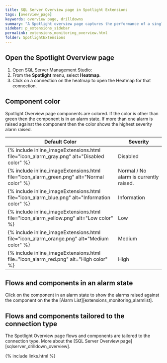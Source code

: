 ```yaml
---
title: SQL Server Overview page in Spotlight Extensions
tags: [overview_page]
keywords: overview page, drilldowns
summary: "A Spotlight overview page captures the performance of a single monitored connection. Flows and components are updated in real time to highlight obvious bottlenecks and problem areas and color coded to indicate when an alarm is raised."
sidebar: p_extensions_sidebar
permalink: extensions_monitoring_overview.html
folder: SpotlightExtensions
---
```


## Open the Spotlight Overview page

1. Open SQL Server Management Studio:
2. From the **Spotlight** menu, select **Heatmap**.
3. Click on a connection on the heatmap to open the Heatmap for that connection.


## Component color
Spotlight Overview page components are colored. If the color is other than green then the component is in an alarm state. If more than one alarm is raised against the component then the color shows the highest severity alarm raised.

Default Color | Severity
--------------|---------
{% include inline_imageExtensions.html file="icon_alarm_gray.png" alt="Disabled color" %} | Disabled
{% include inline_imageExtensions.html file="icon_alarm_green.png" alt="Normal color" %} | Normal / No alarm is currently raised.
{% include inline_imageExtensions.html file="icon_alarm_blue.png" alt="Information color" %} | Information
{% include inline_imageExtensions.html file="icon_alarm_yellow.png" alt="Low color" %} | Low
{% include inline_imageExtensions.html file="icon_alarm_orange.png" alt="Medium color" %} | Medium
{% include inline_imageExtensions.html file="icon_alarm_red.png" alt="High color" %} | High

## Flows and components in an alarm state
Click on the component in an alarm state to show the alarms raised against the component on the the [Alarm List][extensions_monitoring_alarmlist].

## Flows and components tailored to the connection type
The Spotlight Overview page flows and components are tailored to the connection type. More about the [SQL Server Overview page][sqlserver_drilldown_overview].




{% include links.html %}
